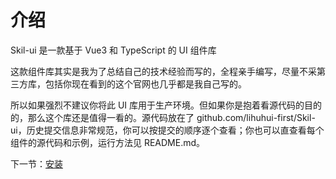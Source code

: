 # 介绍

Skil-ui 是一款基于 Vue3 和 TypeScript 的 UI 组件库

这款组件库其实是我为了总结自己的技术经验而写的，全程亲手编写，尽量不采第三方库，包括你现在看到的这个官网也几乎都是我自己写的。

所以如果强烈不建议你将此 UI 库用于生产环境。但如果你是抱着看源代码的目的的，那么这个库还是值得一看的。源代码放在了 github.com/lihuhui-first/Skil-ui，历史提交信息非常规范，你可以按提交的顺序逐个查看；你也可以直查看每个组件的源代码和示例，运行方法见 README.md。

下一节：[安装](#/doc/install)
